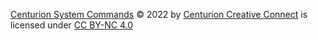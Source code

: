 ﻿[Centurion System Commands](https://github.com/Centurion-Creative-Connect/System) © 2022
by [Centurion Creative Connect](https://github.com/Centurion-Creative-Connect) is licensed
under [CC BY-NC 4.0](https://creativecommons.org/licenses/by-nc/4.0/)
